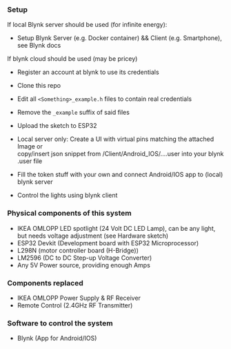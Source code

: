 ### Setup

If local Blynk server should be used (for infinite energy):  

- Setup Blynk Server (e.g. Docker container) && Client (e.g. Smartphone), see Blynk docs  

If blynk cloud should be used (may be pricey)  

- Register an account at blynk to use its credentials  

- Clone this repo
- Edit all `<Something>_example.h` files to contain real credentials
- Remove the `_example` suffix of said files
- Upload the sketch to ESP32
- Local server only: Create a UI with virtual pins matching the attached Image or  
  copy/insert json snippet from /Client/Android_IOS/....user into your blynk .user file
- Fill the token stuff with your own and connect Android/IOS app to (local) blynk server
- Control the lights using blynk client

### Physical components of this system

- IKEA OMLOPP LED spotlight (24 Volt DC LED Lamp), can be any light, but needs voltage adjustment (see Hardware sketch)
- ESP32 Devkit (Development board with ESP32 Microprocessor)
- L298N (motor controller board (H-Bridge))
- LM2596 (DC to DC Step-up Voltage Converter)
- Any 5V Power source, providing enough Amps

### Components replaced

- IKEA OMLOPP Power Supply & RF Receiver
- Remote Control (2.4GHz RF Transmitter)

### Software to control the system

- Blynk (App for Android/IOS)

